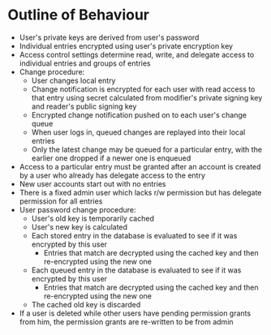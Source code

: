 Outline of Behaviour
====================

- User's private keys are derived from user's password
- Individual entries encrypted using user's private encryption key
- Access control settings determine read, write, and delegate access to individual entries and groups of entries
- Change procedure:
    - User changes local entry
    - Change notification is encrypted for each user with read access to that entry using secret calculated from modifier's private signing key and reader's public signing key
    - Encrypted change notification pushed on to each user's change queue
    - When user logs in, queued changes are replayed into their local entries
    - Only the latest change may be queued for a particular entry, with the earlier one dropped if a newer one is enqueued
- Access to a particular entry must be granted after an account is created by a user who already has delegate access to the entry
- New user accounts start out with no entries
- There is a fixed admin user which lacks r/w permission but has delegate permission for all entries
- User password change procedure:
    - User's old key is temporarily cached
    - User's new key is calculated
    - Each stored entry in the database is evaluated to see if it was encrypted by this user
        - Entries that match are decrypted using the cached key and then re-encrypted using the new one
    - Each queued entry in the database is evaluated to see if it was encrypted by this user
        - Entries that match are decrypted using the cached key and then re-encrypted using the new one
    - The cached old key is discarded
 - If a user is deleted while other users have pending permission grants from him, the permission grants are re-written to be from admin
 